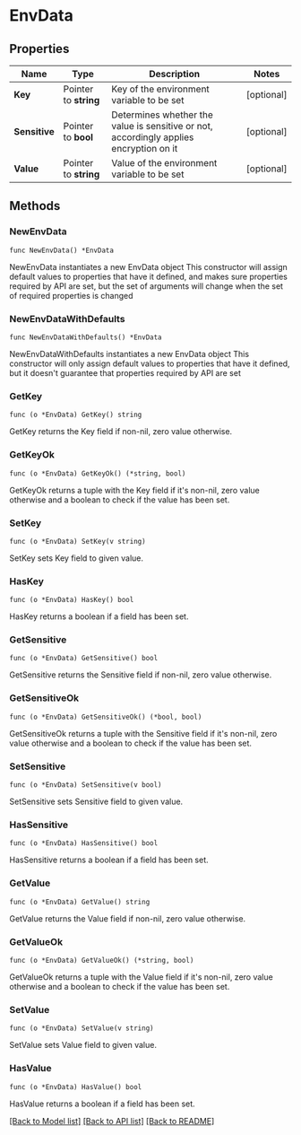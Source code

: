 # EnvData

## Properties

Name | Type | Description | Notes
------------ | ------------- | ------------- | -------------
**Key** | Pointer to **string** | Key of the environment variable to be set | [optional] 
**Sensitive** | Pointer to **bool** | Determines whether the value is sensitive or not, accordingly applies encryption on it | [optional] 
**Value** | Pointer to **string** | Value of the environment variable to be set | [optional] 

## Methods

### NewEnvData

`func NewEnvData() *EnvData`

NewEnvData instantiates a new EnvData object
This constructor will assign default values to properties that have it defined,
and makes sure properties required by API are set, but the set of arguments
will change when the set of required properties is changed

### NewEnvDataWithDefaults

`func NewEnvDataWithDefaults() *EnvData`

NewEnvDataWithDefaults instantiates a new EnvData object
This constructor will only assign default values to properties that have it defined,
but it doesn't guarantee that properties required by API are set

### GetKey

`func (o *EnvData) GetKey() string`

GetKey returns the Key field if non-nil, zero value otherwise.

### GetKeyOk

`func (o *EnvData) GetKeyOk() (*string, bool)`

GetKeyOk returns a tuple with the Key field if it's non-nil, zero value otherwise
and a boolean to check if the value has been set.

### SetKey

`func (o *EnvData) SetKey(v string)`

SetKey sets Key field to given value.

### HasKey

`func (o *EnvData) HasKey() bool`

HasKey returns a boolean if a field has been set.

### GetSensitive

`func (o *EnvData) GetSensitive() bool`

GetSensitive returns the Sensitive field if non-nil, zero value otherwise.

### GetSensitiveOk

`func (o *EnvData) GetSensitiveOk() (*bool, bool)`

GetSensitiveOk returns a tuple with the Sensitive field if it's non-nil, zero value otherwise
and a boolean to check if the value has been set.

### SetSensitive

`func (o *EnvData) SetSensitive(v bool)`

SetSensitive sets Sensitive field to given value.

### HasSensitive

`func (o *EnvData) HasSensitive() bool`

HasSensitive returns a boolean if a field has been set.

### GetValue

`func (o *EnvData) GetValue() string`

GetValue returns the Value field if non-nil, zero value otherwise.

### GetValueOk

`func (o *EnvData) GetValueOk() (*string, bool)`

GetValueOk returns a tuple with the Value field if it's non-nil, zero value otherwise
and a boolean to check if the value has been set.

### SetValue

`func (o *EnvData) SetValue(v string)`

SetValue sets Value field to given value.

### HasValue

`func (o *EnvData) HasValue() bool`

HasValue returns a boolean if a field has been set.


[[Back to Model list]](../README.md#documentation-for-models) [[Back to API list]](../README.md#documentation-for-api-endpoints) [[Back to README]](../README.md)


